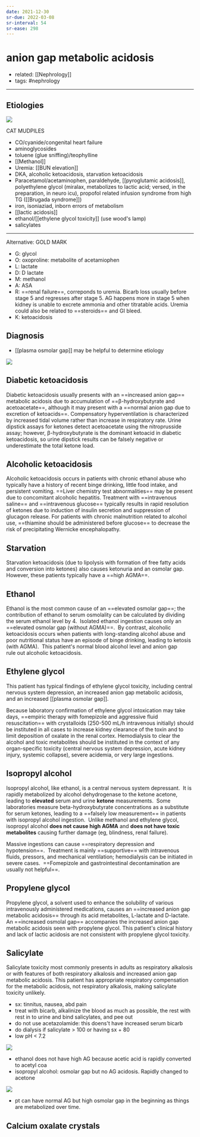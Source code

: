 ```yaml
---
date: 2021-12-30
sr-due: 2022-03-08
sr-interval: 54
sr-ease: 298
---
```


# anion gap metabolic acidosis

- related: [[Nephrology]]
- tags: #nephrology
---

## Etiologies

![](https://photos.thisispiggy.com/file/wikiFiles/20220707071422.png)

CAT MUDPILES

- CO/cyanide/congenital heart failure
- aminoglycosides
- toluene (glue sniffing)/teophylline
- [[Methanol]]
- Uremia: [[BUN elevation]]
- DKA, alcoholic ketoacidosis, starvation ketoacidosis
- Paracetamol/acetaminophen, paraldehyde, [[pyroglutamic acidosis]], polyethylene glycol (miralax, metabolizes to lactic acid; versed, in the preparation, in neuro icu), propofol related infusion syndrome from high TG ([[Brugada syndrome]])
- iron, isoniaziad, inborn errors of metabolism
- [[lactic acidosis]]
- ethanol/[[ethylene glycol toxicity]] (use wood's lamp)
- salicylates
---

Alternative:
GOLD MARK

- G: glycol
- O: oxoproline: metabolite of acetamiophen
- L: lactate
- D: D lactate
- M: methanol
- A: ASA
- R: ==renal failure==, correponds to uremia. Bicarb loss usually before stage 5 and regresses after stage 5. AG happens more in stage 5 when kidney is unable to excrete ammonia and other titratable acids. Uremia could also be related to ==steroids== and GI bleed.
- K: ketoacidosis

## Diagnosis

- [[plasma osmolar gap]] may be helpful to determine etiology

![](https://photos.thisispiggy.com/file/wikiFiles/20220807095100.png)

## Diabetic ketoacidosis

Diabetic ketoacidosis usually presents with an ==increased anion gap== metabolic acidosis due to accumulation of ==β-hydroxybutyrate and acetoacetate==, although it may present with a ==normal anion gap due to excretion of ketoacids==. Compensatory hyperventilation is characterized by increased tidal volume rather than increase in respiratory rate. Urine dipstick assays for ketones detect acetoacetate using the nitroprusside assay; however, β-hydroxybutyrate is the dominant ketoacid in diabetic ketoacidosis, so urine dipstick results can be falsely negative or underestimate the total ketone load.

## Alcoholic ketoacidosis

Alcoholic ketoacidosis occurs in patients with chronic ethanol abuse who typically have a history of recent binge drinking, little food intake, and persistent vomiting. ==Liver chemistry test abnormalities== may be present due to concomitant alcoholic hepatitis. Treatment with ==intravenous saline== and ==intravenous glucose== typically results in rapid resolution of ketones due to induction of insulin secretion and suppression of glucagon release. For patients with chronic malnutrition related to alcohol use, ==thiamine should be administered before glucose== to decrease the risk of precipitating Wernicke encephalopathy.

## Starvation

Starvation ketoacidosis (due to lipolysis with formation of free fatty acids and conversion into ketones) also causes ketonuria and an osmolar gap.  However, these patients typically have a ==high AGMA==.

## Ethanol

Ethanol is the most common cause of an ==elevated osmolar gap==; the contribution of ethanol to serum osmolality can be calculated by dividing the serum ethanol level by 4.  Isolated ethanol ingestion causes only an ==elevated osmolar gap (without AGMA)==.  By contrast, alcoholic ketoacidosis occurs when patients with long-standing alcohol abuse and poor nutritional status have an episode of binge drinking, leading to ketosis (with AGMA).  This patient's normal blood alcohol level and anion gap rule out alcoholic ketoacidosis.

## Ethylene glycol

This patient has typical findings of ethylene glycol toxicity, including central nervous system depression, an increased anion gap metabolic acidosis, and an increased [[plasma osmolar gap]].

Because laboratory confirmation of ethylene glycol intoxication may take days, ==empiric therapy with fomepizole and aggressive fluid resuscitation== with crystalloids (250-500 mL/h intravenous initially) should be instituted in all cases to increase kidney clearance of the toxin and to limit deposition of oxalate in the renal cortex. Hemodialysis to clear the alcohol and toxic metabolites should be instituted in the context of any organ-specific toxicity (central nervous system depression, acute kidney injury, systemic collapse), severe acidemia, or very large ingestions.

## Isopropyl alcohol

Isopropyl alcohol, like ethanol, is a central nervous system depressant.  It is rapidly metabolized by alcohol dehydrogenase to the ketone acetone, leading to **elevated** serum and urine **ketone** measurements.  Some laboratories measure beta-hydroxybutyrate concentrations as a substitute for serum ketones, leading to a ==falsely low measurement== in patients with isopropyl alcohol ingestion.  Unlike methanol and ethylene glycol, isopropyl alcohol **does not cause high AGMA** and **does not have toxic metabolites** causing further damage (eg, blindness, renal failure).

Massive ingestions can cause ==respiratory depression and hypotension==.  Treatment is mainly ==supportive== with intravenous fluids, pressors, and mechanical ventilation; hemodialysis can be initiated in severe cases.  ==Fomepizole and gastrointestinal decontamination are usually not helpful==.

## Propylene glycol

Propylene glycol, a solvent used to enhance the solubility of various intravenously administered medications, causes an ==increased anion gap metabolic acidosis== through its acid metabolites, L-lactate and D-lactate. An ==increased osmolal gap== accompanies the increased anion gap metabolic acidosis seen with propylene glycol. This patient's clinical history and lack of lactic acidosis are not consistent with propylene glycol toxicity.

## Salicylate

Salicylate toxicity most commonly presents in adults as respiratory alkalosis or with features of both respiratory alkalosis and increased anion gap metabolic acidosis. This patient has appropriate respiratory compensation for the metabolic acidosis, not respiratory alkalosis, making salicylate toxicity unlikely.

- sx: tinnitus, nausea, abd pain
- treat with bicarb, alkalinize the blood as much as possible, the rest with rest in to urine and bind salicylates, and pee out
- do not use acetazolamide: this doens't have increased serum bicarb
- do dialysis if salicylate > 100 or having sx + 80
- low pH < 7.2

![](https://photos.thisispiggy.com/file/wikiFiles/20220112151832.png)

- ethanol does not have high AG because acetic acid is rapidly converted to acetyl coa
- isopropyl alcohol: osmolar gap but no AG acidosis. Rapidly changed to acetone

![](https://photos.thisispiggy.com/file/wikiFiles/20220112152031.png)

- pt can have normal AG but high osmolar gap in the beginning as things are metabolized over time.

## Calcium oxalate crystals
